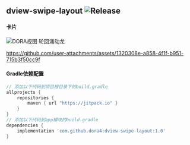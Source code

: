 dview-swipe-layout
![Release](https://jitpack.io/v/dora4/dview-swipe-layout.svg)
--------------------------------

#### 卡片
![DORA视图 轮回涌动龙](https://github.com/user-attachments/assets/9c1ed908-6a40-4984-8e3f-2c6f9e21d756)

https://github.com/user-attachments/assets/1320308e-a858-4f1f-b951-715b3f50cc9f

#### Gradle依赖配置

```groovy
// 添加以下代码到项目根目录下的build.gradle
allprojects {
    repositories {
        maven { url "https://jitpack.io" }
    }
}
// 添加以下代码到app模块的build.gradle
dependencies {
    implementation 'com.github.dora4:dview-swipe-layout:1.0'
}
```
